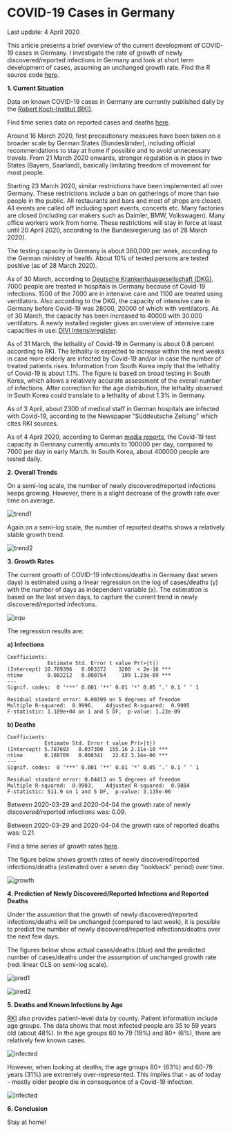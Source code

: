 # COVID-19 Cases in Germany

Last update: 4 April 2020

This article presents a brief overview of the current development of COVID-19 cases in Germany. I investigate the rate of growth of newly discovered/reported infections in Germany and look at short term development of cases, assuming an unchanged growth rate. Find the R source code [here](https://github.com/Bixi81/COVID-19/blob/master/2020_04_04_covid19.r).

**1. Current Situation**

Data on known COVID-19 cases in Germany are currently published daily by the [Robert Koch-Institut (RKI)](https://www.rki.de/DE/Content/InfAZ/N/Neuartiges_Coronavirus/Fallzahlen.html).

Find time series data on reported cases and deaths [here](https://github.com/Bixi81/COVID-19/blob/master/2020-04-04_covid19_germany.csv).

Around 16 March 2020, first precautionary measures have been taken on a broader scale by German States (Bundesländer), including official recommendations to stay at home if possible and to avoid unnecessary travels. From 21 March 2020 onwards, stronger regulation is in place in two States (Bayern, Saarland), basically limitating freedom of movement for most people. 

Starting 23 March 2020, similar restrictions have been implemented all over Germany. These restrictions include a ban on gatherings of more than two people in the public. All restaurants and bars and most of shops are closed. All events are called off including sport events, concerts etc. Many factories are closed (including car makers such as Daimler, BMW, Volkswagen). Many office workers work from home. These restrictions will stay in force at least until 20 April 2020, according to the Bundesregierung (as of 28 March 2020).

The testing capacity in Germany is about 360,000 per week, according to the German ministry of health. About 10% of tested persons are tested positive (as of 28 March 2020).

As of 30 March, according to [Deutsche Krankenhausgesellschaft (DKG)](https://www.dkgev.de/dkg/coronavirus-fakten-und-infos/), 7000 people are treated in hospitals in Germany because of Covid-19 infections. 1500 of the 7000 are in intensive care and 1100 are treated using ventilators. Also according to the DKG, the capacity of intensive care in Germany before Covid-19 was 28000, 20000 of which with ventilators. As of 30 March, the capacity has been increased to 40000 with 30.000 ventilators. A newly installed register gives an overview of intensive care capacities in use: [DIVI Intensivregister](https://www.divi.de/register/intensivregister).

As of 31 March, the lethality of Covid-19 in Germany is about 0.8 percent according to RKI. The lethality is expected to increase within the next weeks in case more elderly are infected by Covid-19 and/or in case the number of treated patients rises. Information from South Korea imply that the lethality of Covid-19 is about 1.1%. The figure is based on broad testing in South Korea, which allows a relatively accurate assessment of the overall number of infections. After correction for the age distribution, the lethality observed in South Korea could translate to a lethality of about 1.3% in Germany.

As of 3 April, about 2300 of medical staff in German hospitals are infected with Covid-19, according to the Newspaper "Süddeutsche Zeitung" which cites RKI sources.

As of 4 April 2020, according to German [media reports](https://www.swr.de/swraktuell/corona-testkapazitaeten-gesteigert-100.html), the Covid-19 test capacity in Germany currently amounts to 100000 per day, compared to 7000 per day in early March. In South Korea, about 400000 people are tested daily.

**2. Overall Trends**

On a semi-log scale, the number of newly discovered/reported infections keeps growing. However, there is a slight decrease of the growth rate over time on average.

![trend1](2020-04-04_cases_log_scale.png)

Again on a semi-log scale, the number of reported deaths shows a relatively stable growth trend.

![trend2](2020-04-04_deaths_log_scale.png)


**3. Growth Rates**

The current growth of COVID-19 infections/deaths in Germany (last seven days) is estimated using a linear regression on the log of cases/deaths (y) with the number of days as independent variable (x). The estimation is based on the last seven days, to capture the current trend in newly discovered/reported infections.

![equ](https://latex.codecogs.com/gif.latex?log(y)=\beta_0&space;&plus;&space;\beta_1&space;x&space;&plus;&space;u.)

The regression results are:

**a) Infections**

```
Coefficients:
             Estimate Std. Error t value Pr(>|t|)    
(Intercept) 10.789396   0.003372    3200  < 2e-16 ***
ntime        0.082212   0.000754     109 1.23e-09 ***
---
Signif. codes:  0 ‘***’ 0.001 ‘**’ 0.01 ‘*’ 0.05 ‘.’ 0.1 ‘ ’ 1

Residual standard error: 0.00399 on 5 degrees of freedom
Multiple R-squared:  0.9996,	Adjusted R-squared:  0.9995 
F-statistic: 1.189e+04 on 1 and 5 DF,  p-value: 1.23e-09
```

**b) Deaths**

```
Coefficients:
            Estimate Std. Error t value Pr(>|t|)    
(Intercept) 5.787693   0.037300  155.16 2.11e-10 ***
ntime       0.188709   0.008341   22.62 3.14e-06 ***
---
Signif. codes:  0 ‘***’ 0.001 ‘**’ 0.01 ‘*’ 0.05 ‘.’ 0.1 ‘ ’ 1

Residual standard error: 0.04413 on 5 degrees of freedom
Multiple R-squared:  0.9903,	Adjusted R-squared:  0.9884 
F-statistic: 511.9 on 1 and 5 DF,  p-value: 3.135e-06
```

Between 2020-03-29 and 2020-04-04 the growth rate of newly discovered/reported infections was: 0.09.

Between 2020-03-29 and 2020-04-04 the growth rate of reported deaths was: 0.21.

Find a time series of growth rates [here](https://github.com/Bixi81/COVID-19/blob/master/2020-04-04_growth_covid19_germany.csv).

The figure below shows growth rates of newly discovered/reported infections/deaths (estimated over a seven day "lookback" period) over time.

![growth](2020-04-04growth_rates.png)


**4. Prediction of Newly Discovered/Reported Infections and Reported Deaths**

Under the assumtion that the growth of newly discovered/reported infections/deaths will be unchanged (compared to last week), it is possible to predict the number of newly discovered/reported infections/deaths over the next few days. 

The figures below show actual cases/deaths (blue) and the predicted number of cases/deaths under the assumption of unchanged growth rate (red: linear OLS on semi-log scale).

![pred1](2020-04-04cases_pred.png)


![pred2](2020-04-04deaths_pred.png)

**5. Deaths and Known Infections by Age**

[RKI](https://npgeo-corona-npgeo-de.hub.arcgis.com/datasets/dd4580c810204019a7b8eb3e0b329dd6_0) also provides patient-level data by county. Patient information include age groups. The data shows that most infected people are 35 to 59 years old (about 48%). In the age groups 60 to 79 (18%) and 80+ (6%), there are relatively few known cases.

![infected](2020-04-04_cases_age.png)

However, when looking at deaths, the age groups 80+ (63%) and 60-79 years (31%) are extremely over-represented. This implies that - as of today - mostly older people die in consequence of a Covid-19 infection.

![infected](2020-04-04_death_age.png)

**6. Conclusion**

Stay at home!
